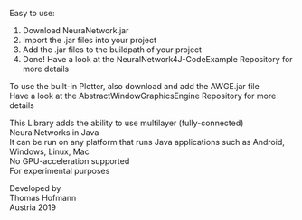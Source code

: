 Easy to use:	
1.  Download NeuraNetwork.jar  
2.  Import the .jar files into your project  
3.  Add the .jar files to the buildpath of your project  
4.  Done! Have a look at the NeuralNetwork4J-CodeExample Repository for more details  

To use the built-in Plotter, also download and add the AWGE.jar file  
Have a look at the AbstractWindowGraphicsEngine Repository for more details  

This Library adds the ability to use multilayer (fully-connected) NeuralNetworks in Java  
It can be run on any platform that runs Java applications such as Android, Windows, Linux, Mac  
No GPU-acceleration supported  
For experimental purposes  

Developed by  
Thomas Hofmann  
Austria 2019  
